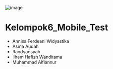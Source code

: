 ![image](https://github.com/annisaferdeaniw/Sanber51-Cypress-Kelompok6/assets/148175430/fe5b8a2f-7477-45aa-9d20-84ae529aa5f7)

# Kelompok6_Mobile_Test

- Annisa Ferdeani Widyastika
- Asma Audah
- Randyansyah
- Ilham Hafizh Wanditama
- Muhammad Alfiannur
